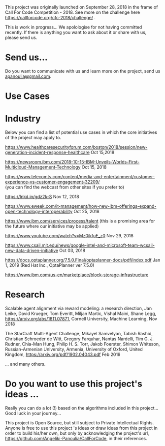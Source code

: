 
This project was originally launched on September 28, 2018 in the frame of Call For Code Competition - 2018.
See more on the challenge here https://callforcode.org/cfc-2018/challenge/ .

This is work in progress... We apolologise for not having committed recently. If there is anything you want to
ask about it or share with us, please send us.




# Send us...
 
   Do you want to communicate with us and learn more on the project, send us apanoulia@gmail.com.




# Use Cases   
  
  # Industry  

  Below you can find a list of potential use cases in which the core initiatives of the project may apply to.
 
  https://www.healthcaresecurityforum.com/boston/2018/session/new-generation-incident-response-healthcare
   Oct 15,2018
   
  https://newsroom.ibm.com/2018-10-15-IBM-Unveils-Worlds-First-Multicloud-Management-Technology
   Oct 15, 2018
   
  https://www.telecomtv.com/content/media-and-entertainment/customer-experience-vs-customer-engagement-32209/  
   (you can find the webcast from other sites if you prefer to)
   
  https://lnkd.in/gdz2k-S
   Nov 12, 2018
   
  https://www.eweek.com/it-management/how-new-ibm-offerings-expand-open-technology-interoperability
   Oct 25, 2018
   
  https://www.ibm.com/services/process/talent
   (this is a promising area for the future where our initiative may be applied)
   
  https://www.youtube.com/watch?v=Mz0ikfuE_z0
   Nov 29, 2018
   
  https://www.csail.mit.edu/news/google-intel-and-microsoft-team-wcsail-new-data-driven-initiative
   Oct 03, 2018
   
  https://docs.optaplanner.org/7.5.0.Final/optaplanner-docs/pdf/index.pdf
   Jan 1, 2019 (Red Hat Inc., OptaPlanner ver 7.5.0)
   
  https://www.ibm.com/us-en/marketplace/block-storage-infrastructure
  
  # Research
  
  Scalable agent alignment via reward modeling: a research direction, Jan Leike, David Krueger, Tom Everitt, Miljan Martic, Vishal
  Maini, Shane Legg, https://arxiv.org/abs/1811.07871, Cornell University, Machine Learning,
   Nov 2018
   
  The StarCraft Multi-Agent Challenge, Mikayel Samvelyan, Tabish Rashid, Christian Schroeder de Witt, Gregory Farquhar, Nantas 
  Nardelli, Tim G. J. Rudner, Chia-Man Hung, Philip H. S. Torr, Jakob Foerster, Shimon Whiteson, Russian-Armenian University,  Armenia, 
  University  of  Oxford,  United  Kingdom, https://arxiv.org/pdf/1902.04043.pdf
   Feb 2019
   
  
  ... and many others.
  



# Do you want to use this project's ideas ...
   
  Really you can do a lot (!) based on the algorithms included in this project... Good luck in your journey...
     
  This project is Open Source, but still subject to Private Intellectual Rights.
  Anyone is free to use this project 's ideas or draw ideas from this project in order to build his/her own, but
  only by acknowledging the project's url, https://github.com/Angeliki-Panoulia/CallForCode, in their references.

  
    
  

